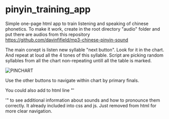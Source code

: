 # pinyin_training_app
Simple one-page html app to train listening and speaking of chinese phonetics. 
To make it work, create in the root directory "audio" folder and put there are audios from this repository https://github.com/davinfifield/mp3-chinese-pinyin-sound

The main conept is listen new syllable "next button". Look for it in the chart. And repeat at loud all the 4 tones of this syllable. Script are picking random syllables from all the chart non-repeating untill all the table is marked.

![PINCHART](https://github.com/gloryi/pinyin_training_app/assets/32369259/bd4de87d-4fd4-46ce-ac7f-d7e7ae29a3c3)

Use the other buttons to navigate within chart by primary finals.

You could also add to html line "'<div id="target-div"></div>'" to see additional information about sounds and how to pronounce them correctly. It already included into css and js. Just removed from html for more clear navigation.
